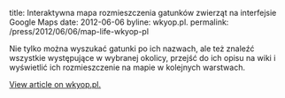 title: Interaktywna mapa rozmieszczenia gatunków zwierząt na interfejsie Google Maps
date: 2012-06-06
byline:  wkyop.pl.
permalink: /press/2012/06/06/map-life-wkyop-pl


Nie tylko można wyszukać gatunki po ich nazwach, ale też znaleźć wszystkie występujące w wybranej okolicy, przejść do ich opisu na wiki i wyświetlić ich rozmieszczenie na mapie w kolejnych warstwach.

[View article on wkyop.pl.](http://www.wykop.pl/link/1145499/interaktywna-mapa-rozmieszczenia-gatunkow-zwierzat-na-interfejsie-google-maps/)
